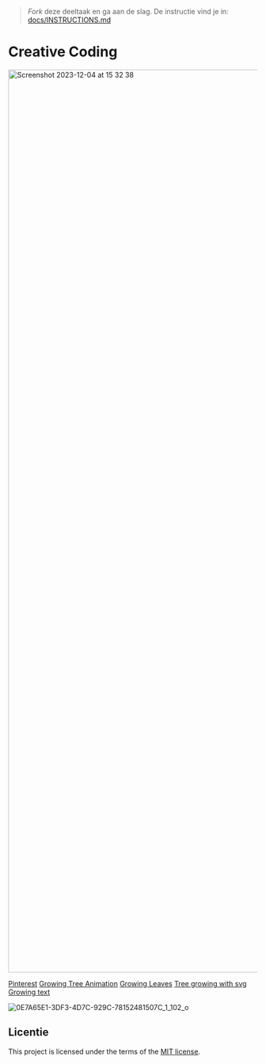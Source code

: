 
> _Fork_ deze deeltaak en ga aan de slag. 
De instructie vind je in: [docs/INSTRUCTIONS.md](docs/INSTRUCTIONS.md)

# Creative Coding

<img width="1822" alt="Screenshot 2023-12-04 at 15 32 38" src="https://github.com/luukbrauckmann/creative-coding/assets/47314813/288ccc5b-3add-4ee4-93a4-7aa10a3821cb">

[Pinterest](https://nl.pinterest.com/search/pins/?q=folk%20botanical&rs=typed)
[Growing Tree Animation](https://codepen.io/aranja/pen/jbjxNZ?css-preprocessor=none)
[Growing Leaves](https://gsap.com/community/forums/topic/19688-animation-grow-tree-branch-with-leaves/)
[Tree growing with svg](https://codepen.io/Myau/pen/wbmmeK)
[Growing text](https://codepen.io/mandymichael/details/YYaWop)


![0E7A65E1-3DF3-4D7C-929C-78152481507C_1_102_o](https://github.com/luukbrauckmann/creative-coding/assets/47314813/ce8cbc50-303f-4f8c-bfd9-5a5571539c3c)


## Licentie

This project is licensed under the terms of the [MIT license](./LICENSE).
